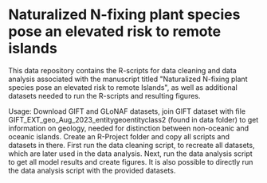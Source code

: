 # Naturalized N-fixing plant species pose an elevated risk to remote islands

This data repository contains the R-scripts for data cleaning and data analysis associated with the manuscript titled "Naturalized N-fixing plant species pose an elevated risk to remote Islands", as well as additional datasets needed to run the R-scripts and resulting figures. 

Usage:
Download GIFT and GLoNAF datasets, join GIFT dataset with file GIFT_EXT_geo_Aug_2023_entitygeoentityclass2 (found in data folder) to get information on geology, needed for distinction between non-oceanic and oceanic islands.
Create an R-Project folder and copy all scripts and datasets in there. First run the data cleaning script, to recreate all datasets, which are later used in the data analysis. 
Next, run the data analysis script to get all model results and create figures. It is also possible to directly run the data analysis script with the provided datasets.
